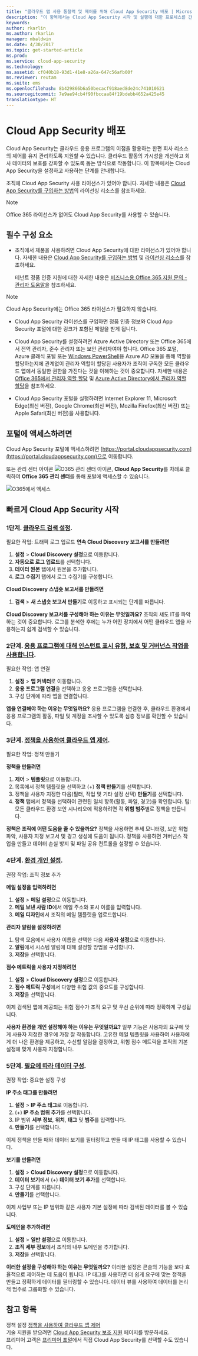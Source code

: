 ```yaml
---
title: "클라우드 앱 사용 통찰력 및 제어를 위해 Cloud App Security 배포 | Microsoft 문서"
description: "이 항목에서는 Cloud App Security 시작 및 실행에 대한 프로세스를 간략하게 설명합니다."
keywords: 
author: rkarlin
ms.author: rkarlin
manager: mbaldwin
ms.date: 4/30/2017
ms.topic: get-started-article
ms.prod: 
ms.service: cloud-app-security
ms.technology: 
ms.assetid: cf040b18-93d1-41e8-a26a-647c56afb00f
ms.reviewer: reutam
ms.suite: ems
ms.openlocfilehash: 8b429866b6a50becacf918aed8de24c741010621
ms.sourcegitcommit: 7e9ae94cb4f90fbccaa84f19bdebb4652a425e45
translationtype: HT
---
```

# <a name="deploy-cloud-app-security"></a>Cloud App Security 배포
Cloud App Security는 클라우드 응용 프로그램의 이점을 활용하는 한편 회사 리소스의 제어를 유지 관리하도록 지원할 수 있습니다. 클라우드 활동의 가시성을 개선하고 회사 데이터의 보호를 강화할 수 있도록 돕는 방식으로 작동합니다. 이 항목에서는 Cloud App Security을 설정하고 사용하는 단계를 안내합니다.  

조직에 Cloud App Security 사용 라이선스가 있어야 합니다. 자세한 내용은 [Cloud App Security를 구입하는 방법](https://www.microsoft.com/en-us/cloud-platform/cloud-app-security)의 라이선싱 리소스를 참조하세요.  

>[!NOTE]
>Office 365 라이선스가 없어도 Cloud App Security를 사용할 수 있습니다.  

## <a name="prerequisites"></a>필수 구성 요소  
  
-   조직에서 제품을 사용하려면 Cloud App Security에 대한 라이선스가 있어야 합니다. 자세한 내용은 [Cloud App Security를 구입하는 방법](https://www.microsoft.com/server-cloud/products/cloud-app-security/default.aspx) 및 [라이선싱 리소스](https://www.microsoft.com/server-cloud/products/cloud-app-security/default.aspx)를 참조하세요.  
  
     테넌트 정품 인증 지원에 대한 자세한 내용은 [비즈니스용 Office 365 지원 문의 - 관리자 도움말](https://support.office.com/article/Contact-Office-365-for-business-support-Admin-Help-32a17ca7-6fa0-4870-8a8d-e25ba4ccfd4b)을 참조하세요.  
  
> [!NOTE] 
> Cloud App Security에는 Office 365 라이선스가 필요하지 않습니다.  
  
-   Cloud App Security 라이선스를 구입하면 정품 인증 정보와 Cloud App Security 포털에 대한 링크가 포함된 메일을 받게 됩니다.  
  
-   Cloud App Security를 설정하려면 Azure Active Directory 또는 Office 365에서 전역 관리자, 준수 관리자 또는 보안 관리자여야 합니다. Office 365 포털, Azure 클래식 포털 또는 [Windows PowerShell](https://technet.microsoft.com/library/mt736914.aspx)용 Azure AD 모듈을 통해 역할을 할당하는지에 관계없이 관리자 역할이 할당된 사용자가 조직이 구독한 모든 클라우드 앱에서 동일한 권한을 가진다는 것을 이해하는 것이 중요합니다. 자세한 내용은 [Office 365에서 관리자 역할 할당](https://support.office.com/article/Assigning-admin-roles-in-Office-365-eac4d046-1afd-4f1a-85fc-8219c79e1504) 및 [Azure Active Directory에서 관리자 역할 할당](https://azure.microsoft.com/documentation/articles/active-directory-assign-admin-roles/)을 참조하세요.  
  
-   Cloud App Security 포털을 실행하려면 Internet Explorer 11, Microsoft Edge(최신 버전), Google Chrome(최신 버전), Mozilla Firefox(최신 버전) 또는 Apple Safari(최신 버전)을 사용합니다.  

## <a name="to-access-the-portal"></a>포털에 액세스하려면

Cloud App Security 포털에 액세스하려면 [https://portal.cloudappsecurity.com](https://portal.cloudappsecurity.com)으로 이동합니다.  
  
또는 관리 센터 아이콘 ![O365 관리 센터 아이콘](./media/o365-admin-centers-icon.png "O365 관리 센터 아이콘"), **Cloud App Security**를 차례로 클릭하여 **Office 365 관리 센터**를 통해 포털에 액세스할 수 있습니다.  
  
![O365에서 액세스](./media/access-from-o365.png "O365에서 액세스")  
  



## <a name="get-started-quickly-with-cloud-app-security"></a>빠르게 Cloud App Security 시작  

 

### <a name="step-1-set-up-cloud-discoveryset-up-cloud-discoverymd"></a>1단계. [클라우드 검색 설정](set-up-cloud-discovery.md).
필요한 작업: 트래픽 로그 업로드 **연속 Cloud Discovery 보고서를 만들려면**

 1. **설정** > **Cloud Discovery 설정**으로 이동합니다.
 2. **자동으로 로그 업로드**를 선택합니다.
 3. **데이터 원본** 탭에서 원본을 추가합니다.
 4. **로그 수집기** 탭에서 로그 수집기를 구성합니다.
 
 **Cloud Discovery 스냅숏 보고서를 만들려면**

 1. **검색** > **새 스냅숏 보고서 만들기**로 이동하고 표시되는 단계를 따릅니다.

**Cloud Discovery 보고서를 구성해야 하는 이유는 무엇일까요?**
조직의 섀도 IT를 파악하는 것이 중요합니다.
로그를 분석한 후에는 누가 어떤 장치에서 어떤 클라우드 앱을 사용하는지 쉽게 검색할 수 있습니다.


### <a name="step-2-set-instant-visibility-protection-and-governance-actions-for-your-appsenable-instant-visibility-protection-and-governance-actions-for-your-appsmd"></a>2단계. [응용 프로그램에 대해 인스턴트 표시 유형, 보호 및 거버넌스 작업을 사용합니다](enable-instant-visibility-protection-and-governance-actions-for-your-apps.md).
필요한 작업: 앱 연결

1. **설정** > **앱 커넥터**로 이동합니다.
2. **응용 프로그램 연결**을 선택하고 응용 프로그램을 선택합니다.
3. 구성 단계에 따라 앱을 연결합니다.

**앱을 연결해야 하는 이유는 무엇일까요?**
응용 프로그램을 연결한 후, 클라우드 환경에서 응용 프로그램의 활동, 파일 및 계정을 조사할 수 있도록 심층 정보를 확인할 수 있습니다.


### <a name="step-3-control-cloud-apps-with-policiescontrol-cloud-apps-with-policiesmd"></a>3단계. [정책을 사용하여 클라우드 앱 제어](control-cloud-apps-with-policies.md).
필요한 작업: 정책 만들기

**정책을 만들려면**

1. **제어** > **템플릿**으로 이동합니다.
2. 목록에서 정책 템플릿을 선택하고 (+) **정책 만들기**를 선택합니다.
3. 정책을 사용자 지정한 다음(필터, 작업 및 기타 설정 선택) **만들기**를 선택합니다.
4. **정책** 탭에서 정책을 선택하여 관련된 일치 항목(활동, 파일, 경고)을 확인합니다.
 팁: 모든 클라우드 환경 보안 시나리오에 적용하려면 각 **위험 범주**별로 정책을 만듭니다.

**정책은 조직에 어떤 도움을 줄 수 있을까요?**
정책을 사용하면 추세 모니터링, 보안 위협 파악, 사용자 지정 보고서 및 경고 생성에 도움이 됩니다. 정책을 사용하면 거버넌스 작업을 만들고 데이터 손실 방지 및 파일 공유 컨트롤을 설정할 수 있습니다.


### <a name="step-4-personalize-your-experiencegeneral-setupmdadallommailsettings"></a>4단계. [환경 개인 설정](general-setup.md#Adallom_mailsettings).
권장 작업: 조직 정보 추가

**메일 설정을 입력하려면**

1. **설정** > **메일 설정**으로 이동합니다.
2. **메일 보낸 사람 ID**에서 메일 주소와 표시 이름을 입력합니다.
3. **메일 디자인**에서 조직의 메일 템플릿을 업로드합니다.

 **관리자 알림을 설정하려면**

1. 탐색 모음에서 사용자 이름을 선택한 다음 **사용자 설정**으로 이동합니다.
2. **알림**에서 시스템 알림에 대해 설정할 방법을 구성합니다.
3. **저장**을 선택합니다.

 **점수 메트릭을 사용자 지정하려면**

1. **설정** > **Cloud Discovery 설정**으로 이동합니다.
2. **점수 메트릭 구성**에서 다양한 위험 값의 중요도를 구성합니다.
3. **저장**을 선택합니다.

 이제 검색된 앱에 제공되는 위험 점수가 조직 요구 및 우선 순위에 따라 정확하게 구성됩니다.

**사용자 환경을 개인 설정해야 하는 이유는 무엇일까요?**
일부 기능은 사용자의 요구에 맞게 사용자 지정한 경우에 가장 잘 작동합니다. 고유한 메일 템플릿을 사용하여 사용자에게 더 나은 환경을 제공하고, 수신할 알림을 결정하고, 위험 점수 메트릭을 조직의 기본 설정에 맞게 사용자 지정합니다.


### <a name="step-5-organize-the-data-according-to-your-needsgeneral-setupmdiptagsandranges"></a>5단계. [필요에 따라 데이터 구성](general-setup.md#IPtagsandRanges).
권장 작업: 중요한 설정 구성

**IP 주소 태그를 만들려면**

1. **설정** > **IP 주소 태그**로 이동합니다.
2. (+) **IP 주소 범위 추가**를 선택합니다.
3. IP 범위 **세부 정보**, **위치**, **태그** 및 **범주**를 입력합니다.
4. **만들기**를 선택합니다.

 이제 정책을 만들 때와 데이터 보기를 필터링하고 만들 때 IP 태그를 사용할 수 있습니다.

 **보기를 만들려면**

1. **설정** > **Cloud Discovery 설정**으로 이동합니다.
2. **데이터 보기**에서 (+) **데이터 보기 추가**를 선택합니다.
3. 구성 단계를 따릅니다.
4. **만들기**를 선택합니다.

이제 사업부 또는 IP 범위와 같은 사용자 기본 설정에 따라 검색된 데이터를 볼 수 있습니다.

**도메인을 추가하려면**

1. **설정** > **일반 설정**으로 이동합니다.
2. **조직 세부 정보**에서 조직의 내부 도메인을 추가합니다.
3. **저장**을 선택합니다.

**이러한 설정을 구성해야 하는 이유는 무엇일까요?**
이러한 설정은 콘솔의 기능을 보다 효율적으로 제어하는 데 도움이 됩니다. IP 태그를 사용하면 더 쉽게 요구에 맞는 정책을 만들고 정확하게 데이터를 필터링할 수 있습니다. 데이터 뷰를 사용하여 데이터를 논리적 범주로 그룹화할 수 있습니다.
  

## <a name="see-also"></a>참고 항목

정책 설정 [정책을 사용하여 클라우드 앱 제어](control-cloud-apps-with-policies.md)    
기술 지원을 받으려면 [Cloud App Security 보조 지원](http://support.microsoft.com/oas/default.aspx?prid=16031) 페이지를 방문하세요.   
프리미어 고객은 [프리미어 포털](https://premier.microsoft.com/)에서 직접 Cloud App Security를 선택할 수도 있습니다.   

